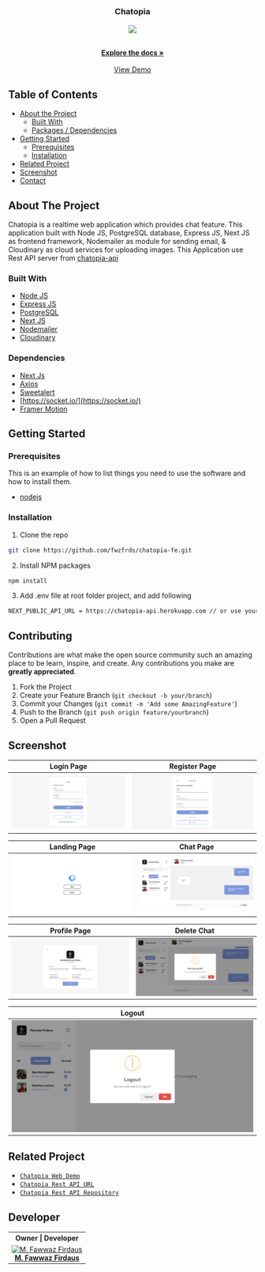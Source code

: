 <br />
<p align="center">

  <h3 align="center">Chatopia</h3>
  <p align="center">
    <image align="center" width="150" src='./public/assets/img/icons/chatopia.png' />
  </p>

  <p align="center">
    <br />
    <a href="https://github.com/fwzfrds/chatopia-fe"><strong>Explore the docs »</strong></a>
    <br />
    <br />
    <a href="https://chatopia-fwzfrds.vercel.app/">View Demo</a>
  </p>
</p>



<!-- TABLE OF CONTENTS -->
## Table of Contents

* [About the Project](#about-the-project)
  * [Built With](#built-with)
  * [Packages / Dependencies](#dependencies)
* [Getting Started](#getting-started)
  * [Prerequisites](#prerequisites)
  * [Installation](#installation)
* [Related Project](#related-project)
* [Screenshot](#screenshot)
* [Contact](#contact)



<!-- ABOUT THE PROJECT -->
## About The Project

Chatopia is a realtime web application which provides chat feature. This application built with Node JS, PostgreSQL database, Express JS, Next JS as frontend framework, Nodemailer as module for sending email, & Cloudinary as cloud services for uploading images.
This Application use Rest API server from [chatopia-api](https://chatopia-api.herokuapp.com)

### Built With

* [Node JS](https://nodejs.org/en/docs/)
* [Express JS](https://expressjs.com/)
* [PostgreSQL](https://www.postgresql.org/)
* [Next JS](https://nextjs.org/)
* [Nodemailer](https://nodemailer.com/about/)
* [Cloudinary](https://cloudinary.com/)

### Dependencies
- [Next Js](https://nextjs.org)
- [Axios](https://www.npmjs.com/package/axios)
- [Sweetalert](https://www.npmjs.com/package/sweetalert)
- [https://socket.io/](https://socket.io/)
- [Framer Motion](https://www.framer.com/motion/)


<!-- GETTING STARTED -->
## Getting Started

### Prerequisites

This is an example of how to list things you need to use the software and how to install them.

* [nodejs](https://nodejs.org/en/download/)

### Installation

1. Clone the repo
```sh
git clone https://github.com/fwzfrds/chatopia-fe.git
```
2. Install NPM packages
```sh
npm install
```
3. Add .env file at root folder project, and add following
```sh
NEXT_PUBLIC_API_URL = https://chatopia-api.herokuapp.com // or use your own

```

<!-- CONTRIBUTING -->
## Contributing

Contributions are what make the open source community such an amazing place to be learn, inspire, and create. Any contributions you make are **greatly appreciated**.

1. Fork the Project
2. Create your Feature Branch (`git checkout -b your/branch`)
3. Commit your Changes (`git commit -m 'Add some AmazingFeature'`)
4. Push to the Branch (`git push origin feature/yourbranch`)
5. Open a Pull Request

<!-- SCREENSHOT -->
## Screenshot
| Login Page | Register Page |
| ------------- | ------------- |
| ![Login](/public/assets/img/screenshot/login.png?raw=true "Login Page") | ![Register](/public/assets/img/screenshot/register.png?raw=true "Register Page")|

| Landing Page  | Chat Page |
| ------------- | ------------- |
| ![Landing](/public/assets/img/screenshot/home.png?raw=true "Landing Page") | ![Chat](/public/assets/img/screenshot/chat.png?raw=true "Chat Page") |

| Profile Page | Delete Chat | 
| ------------- | ------------- |
| ![Profile](/public/assets/img/screenshot/profile.png?raw=true "Profile Page") | ![Delete](/public/assets/img/screenshot/delete-chat.png?raw=true "Delete Chat") |

| Logout |
| ------------- |
| ![Logout](/public/assets/img/screenshot/logout.png?raw=true "Profile Page")




<!-- RELATED PROJECT -->
## Related Project
* [`Chatopia Web Demo`](https://chatopia-fwzfrds.vercel.app/)
* [`Chatopia Rest API URL`](https://chatopia-api.herokuapp.com)
* [`Chatopia Rest API Repository`](https://github.com/fwzfrds/chatopia-be)

## Developer

<center>
  <table>
    <tr>
      <th>Owner | Developer</th>
    </tr>
    <tr>
      <td align="center">
        <a href="https://github.com/fwzfrds">
          <img width="150" src="https://avatars.githubusercontent.com/u/85775604?v=4" alt="M. Fawwaz Firdaus"><br/>
          <b>M. Fawwaz Firdaus</b>
        </a>
      </td>
    </tr>
  </table>
</center>
